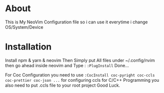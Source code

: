 # About
This is My NeoVim Configuration file
so i can use it everytime i change OS/System/Device

# Installation
Install npm & yarn & neovim
Then Simply put All files under ~/.config/nvim
then go ahead inside neovim and Type : `:PlugInstall`
Done...

For Coc Configuration you need to use `:CocInstall coc-pyright coc-ccls coc-prettier coc-json ...`
for configuring ccls for C/C++ Programming you also need to put .ccls file to your root project
Good Luck.
